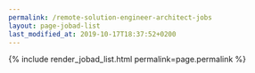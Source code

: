 ```yaml
---
permalink: /remote-solution-engineer-architect-jobs
layout: page-jobad-list
last_modified_at: 2019-10-17T18:37:52+0200
---
```

{% include render_jobad_list.html permalink=page.permalink %}
